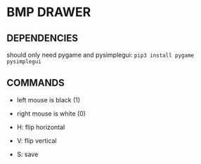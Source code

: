 # BMP DRAWER

## DEPENDENCIES

should only need pygame and pysimplegui:
`pip3 install pygame pysimplegui`

## COMMANDS

- left mouse is black (1)
- right mouse is white (0)

- H: flip horizontal
- V: flip vertical
- S: save